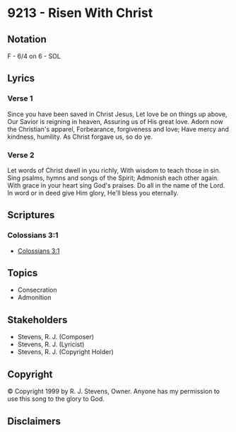 # 9213 - Risen With Christ

## Notation

F - 6/4 on 6 - SOL

## Lyrics

### Verse 1

Since you have been saved in Christ Jesus, Let love be on things up above, Our Savior is reigning in heaven, Assuring us of His great love. Adorn now the Christian's apparel, Forbearance, forgiveness and love; Have mercy and kindness, humility. As Christ forgave us, so do ye.

### Verse 2

Let words of Christ dwell in you richly, With wisdom to teach those in sin. Sing psalms, hymns and songs of the Spirit; Admonish each other again. With grace in your heart sing God's praises. Do all in the name of the Lord. In word or in deed give Him glory, He'll bless you eternally.


## Scriptures

### Colossians 3:1

- [Colossians 3:1](https://www.biblegateway.com/passage/?search=Colossians%203%3A1)


## Topics

- Consecration
- Admonition

## Stakeholders

- Stevens, R. J. (Composer)
- Stevens, R. J. (Lyricist)
- Stevens, R. J. (Copyright Holder)

## Copyright

© Copyright 1999 by R. J. Stevens, Owner. Anyone has my permission to use this song to the glory to God.


## Disclaimers


